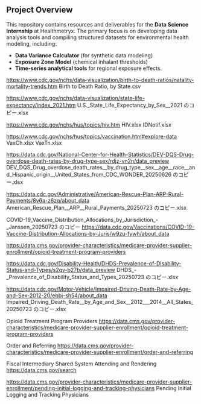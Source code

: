 ##  Project Overview
This repository contains resources and deliverables for the **Data Science Internship** at Healthmetryx. The primary focus is on developing data analysis tools and compiling structured datasets for environmental health modeling, including:  
- **Data Variance Calculator** (for synthetic data modeling)  
- **Exposure Zone Model** (chemical inhalant thresholds)  
- **Time-series analytical tools** for regional exposure effects.  






https://www.cdc.gov/nchs/data-visualization/birth-to-death-ratios/natality-mortality-trends.htm
Birth to Death Ratio, by State.csv


https://www.cdc.gov/nchs/data-visualization/state-life-expectancy/index_2021.htm
U.S._State_Life_Expectancy_by_Sex__2021 のコピー.xlsx


https://www.cdc.gov/nchs/hus/topics/hiv.htm
HIV.xlsx
IDNotif.xlsx



https://www.cdc.gov/nchs/hus/topics/vaccination.htm#explore-data
VaxCh.xlsx
VaxTn.xlsx


https://data.cdc.gov/National-Center-for-Health-Statistics/DEV-DQS-Drug-overdose-death-rates-by-drug-type-sex/rdjz-vn2n/data_preview
DEV_DQS_Drug_overdose_death_rates__by_drug_type__sex__age__race__and_Hispanic_origin__United_States_from_CDC_WONDER_20250626 のコピー.xlsx



https://data.cdc.gov/Administrative/American-Rescue-Plan-ARP-Rural-Payments/8v6a-z6zq/about_data
American_Rescue_Plan__ARP__Rural_Payments_20250723 のコピー.xlsx



COVID-19_Vaccine_Distribution_Allocations_by_Jurisdiction_-_Janssen_20250723 のコピー
https://data.cdc.gov/Vaccinations/COVID-19-Vaccine-Distribution-Allocations-by-Juris/w9zu-fywh/about_data


https://data.cms.gov/provider-characteristics/medicare-provider-supplier-enrollment/opioid-treatment-program-providers

https://data.cdc.gov/Disability-Health/DHDS-Prevalence-of-Disability-Status-and-Types/s2qv-b27b/data_preview
DHDS_-_Prevalence_of_Disability_Status_and_Types_20250723 のコピー.xlsx


https://data.cdc.gov/Motor-Vehicle/Impaired-Driving-Death-Rate-by-Age-and-Sex-2012-20/ebbj-sh54/about_data
Impaired_Driving_Death_Rate__by_Age_and_Sex__2012___2014__All_States_20250723 のコピー.xlsx


Opioid Treatment Program Providers
https://data.cms.gov/provider-characteristics/medicare-provider-supplier-enrollment/opioid-treatment-program-providers

Order and Referring
https://data.cms.gov/provider-characteristics/medicare-provider-supplier-enrollment/order-and-referring

Fiscal Intermediary Shared System Attending and Rendering
https://data.cms.gov/search


https://data.cms.gov/provider-characteristics/medicare-provider-supplier-enrollment/pending-initial-logging-and-tracking-physicians
Pending Initial Logging and Tracking Physicians



